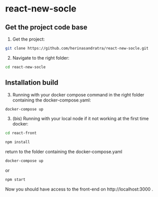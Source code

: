 # react-new-socle

## Get the project code base

1. Get the project:

```bash
git clone https://github.com/herinasandratra/react-new-socle.git
```

2. Navigate to the right folder:

```bash
cd react-new-socle
```

## Installation build

3. Running with your docker compose command in the right folder containing the docker-compose.yaml:
```bash
docker-compose up
```

3. (bis) Running with your local node if it not working at the first time docker:

```bash
cd react-front
```

```bash
npm install
```
return to the folder containing the docker-compose.yaml
```bash
docker-compose up
```
or

```bash
npm start
```


Now you should have access to the front-end on http://localhost:3000 .

